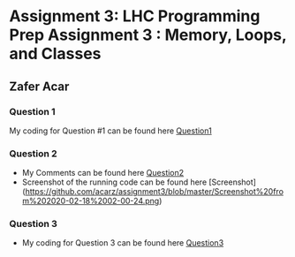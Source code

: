 # Assignment 3: LHC Programming Prep Assignment 3 : Memory, Loops, and Classes
## Zafer Acar

### Question 1
My coding for Question #1 can be found here [Question1](https://github.com/acarz/assignment3/blob/master/question1.cxx)

### Question 2
*  My Comments can be found here [Question2](https://github.com/acarz/assignment3/blob/master/question2.cxx)
* Screenshot of the running code can be found here [Screenshot] (https://github.com/acarz/assignment3/blob/master/Screenshot%20from%202020-02-18%2002-00-24.png)

### Question 3
-  My coding for Question 3 can be found here [Question3](https://github.com/acarz/assignment3/blob/master/question3.cxx)

